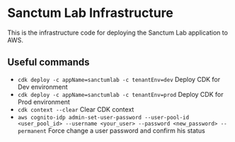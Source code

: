 # Sanctum Lab Infrastructure

This is the infrastructure code for deploying the Sanctum Lab application to AWS.

## Useful commands

-   `cdk deploy -c appName=sanctumlab -c tenantEnv=dev` Deploy CDK for Dev environment
-   `cdk deploy -c appName=sanctumlab -c tenantEnv=prod` Deploy CDK for Prod environment
-   `cdk context --clear` Clear CDK context
-   `aws cognito-idp admin-set-user-password --user-pool-id <user_pool_id> --username <your_user> --password <new_password> --permanent` Force change a user password and confirm his status
